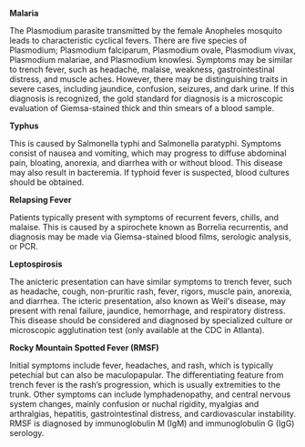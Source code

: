 **Malaria**

The Plasmodium parasite transmitted by the female Anopheles mosquito leads to characteristic cyclical fevers. There are five species of Plasmodium; Plasmodium falciparum, Plasmodium ovale, Plasmodium vivax, Plasmodium malariae, and Plasmodium knowlesi. Symptoms may be similar to trench fever, such as headache, malaise, weakness, gastrointestinal distress, and muscle aches. However, there may be distinguishing traits in severe cases, including jaundice, confusion, seizures, and dark urine. If this diagnosis is recognized, the gold standard for diagnosis is a microscopic evaluation of Giemsa-stained thick and thin smears of a blood sample.

**Typhus**

This is caused by Salmonella typhi and Salmonella paratyphi. Symptoms consist of nausea and vomiting, which may progress to diffuse abdominal pain, bloating, anorexia, and diarrhea with or without blood. This disease may also result in bacteremia. If typhoid fever is suspected, blood cultures should be obtained.

**Relapsing Fever**

Patients typically present with symptoms of recurrent fevers, chills, and malaise. This is caused by a spirochete known as Borrelia recurrentis, and diagnosis may be made via Giemsa-stained blood films, serologic analysis, or PCR.

**Leptospirosis**

The anicteric presentation can have similar symptoms to trench fever, such as headache, cough, non-pruritic rash, fever, rigors, muscle pain, anorexia, and diarrhea. The icteric presentation, also known as Weil's disease, may present with renal failure, jaundice, hemorrhage, and respiratory distress. This disease should be considered and diagnosed by specialized culture or microscopic agglutination test (only available at the CDC in Atlanta).

**Rocky Mountain Spotted Fever (RMSF)**

Initial symptoms include fever, headaches, and rash, which is typically petechial but can also be maculopapular. The differentiating feature from trench fever is the rash’s progression, which is usually extremities to the trunk. Other symptoms can include lymphadenopathy, and central nervous system changes, mainly confusion or nuchal rigidity, myalgias and arthralgias, hepatitis, gastrointestinal distress, and cardiovascular instability. RMSF is diagnosed by immunoglobulin M (IgM) and immunoglobulin G (IgG) serology.